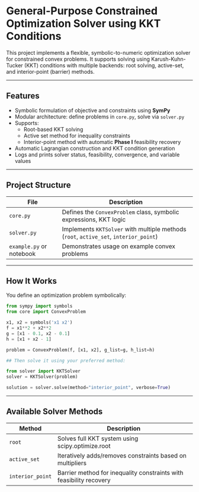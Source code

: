 # General-Purpose Constrained Optimization Solver using KKT Conditions

This project implements a flexible, symbolic-to-numeric optimization solver for constrained convex problems. It supports solving using Karush-Kuhn-Tucker (KKT) conditions with multiple backends: root solving, active-set, and interior-point (barrier) methods.

---

## Features

- Symbolic formulation of objective and constraints using **SymPy**
- Modular architecture: define problems in `core.py`, solve via `solver.py`
- Supports:
  - Root-based KKT solving
  - Active set method for inequality constraints
  - Interior-point method with automatic **Phase I** feasibility recovery
- Automatic Lagrangian construction and KKT condition generation
- Logs and prints solver status, feasibility, convergence, and variable values

---

## Project Structure

| File        | Description |
|-------------|-------------|
| `core.py`   | Defines the `ConvexProblem` class, symbolic expressions, KKT logic |
| `solver.py` | Implements `KKTSolver` with multiple methods (`root`, `active_set`, `interior_point`) |
| `example.py` or notebook | Demonstrates usage on example convex problems |

---

## How It Works

You define an optimization problem symbolically:

```python
from sympy import symbols
from core import ConvexProblem

x1, x2 = symbols('x1 x2')
f = x1**2 + x2**2
g = [x1 - 0.1, x2 - 0.1]
h = [x1 + x2 - 1]

problem = ConvexProblem(f, [x1, x2], g_list=g, h_list=h)

## Then solve it using your preferred method:

from solver import KKTSolver
solver = KKTSolver(problem)

solution = solver.solve(method="interior_point", verbose=True)
```
---

## Available Solver Methods


| Method          |	Description |
|-----------------|-------------|
|`root`	          | Solves full KKT system using scipy.optimize.root |
|`active_set`     |	Iteratively adds/removes constraints based on multipliers |
|`interior_point` |	Barrier method for inequality constraints with feasibility recovery |
